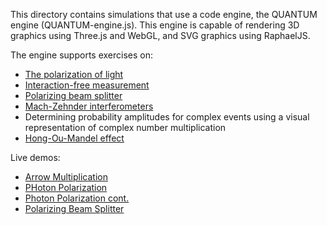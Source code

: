 This directory contains simulations that use a code engine, the QUANTUM
engine (QUANTUM-engine.js). This engine is capable
of rendering 3D graphics using Three.js and WebGL, and SVG graphics
using RaphaelJS.

The engine supports exercises on:
- [The polarization of light](https://en.wikipedia.org/wiki/Linear_polarization)
- [Interaction-free measurement](https://en.wikipedia.org/wiki/Interaction-free_measurement)
- [Polarizing beam splitter](https://en.wikipedia.org/wiki/Polarizer#Beam-splitting_polarizers)
- [Mach-Zehnder interferometers](https://en.wikipedia.org/wiki/Mach%E2%80%93Zehnder_interferometer)
- Determining probability amplitudes for complex events using a visual
  representation of complex number multiplication
- [Hong-Ou-Mandel effect](https://en.wikipedia.org/wiki/Hong%E2%80%93Ou%E2%80%93Mandel_effect)

Live demos:
- [Arrow Multiplication](http://dylancutler.us/quantum_sims/_arrow_multiplication.html)
- [PHoton Polarization](http://dylancutler.us/quantum_sims/_linear_polarization_exp1.html)
- [Photon Polarization cont.](http://dylancutler.us/quantum_sims/_linear_polarization_free.html)
- [Polarizing Beam Splitter](http://dylancutler.us/quantum_sims/_polarizing_beam_splitter.html)
